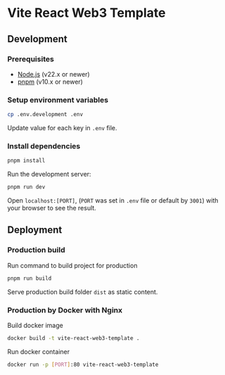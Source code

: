 # Vite React Web3 Template

## Development

### Prerequisites

- [Node.js](https://nodejs.org/en/download/) (v22.x or newer)
- [pnpm](https://pnpm.io/installation) (v10.x or newer)

### Setup environment variables

```bash
cp .env.development .env
```

Update value for each key in `.env` file.

### Install dependencies

```bash
pnpm install
```

Run the development server:

```bash
pnpm run dev
```

Open `localhost:[PORT]`, (`PORT` was set in `.env` file or default by `3001`) with your browser to see the result.

## Deployment

### Production build

Run command to build project for production

```bash
pnpm run build
```

Serve production build folder `dist` as static content.

### Production by Docker with Nginx

Build docker image

```bash
docker build -t vite-react-web3-template .
```

Run docker container

```bash
docker run -p [PORT]:80 vite-react-web3-template
```
